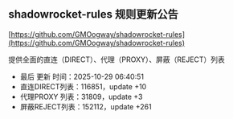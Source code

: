 ## shadowrocket-rules 规则更新公告

[https://github.com/GMOogway/shadowrocket-rules](https://github.com/GMOogway/shadowrocket-rules)

提供全面的直连（DIRECT）、代理（PROXY）、屏蔽（REJECT）列表
- 最后 更新 时间：2025-10-29 06:40:51
- 直连DIRECT列表：116851，update +10
- 代理PROXY 列表：31809，update +3
- 屏蔽REJECT列表：152112，update +261